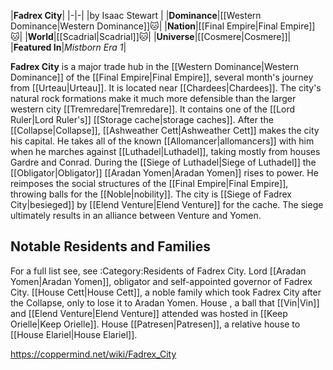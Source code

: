 |**Fadrex City**|
|-|-|
|by  Isaac Stewart |
|**Dominance**|[[Western Dominance\|Western Dominance]]🐱︎|
|**Nation**|[[Final Empire\|Final Empire]]🐱︎|
|**World**|[[Scadrial\|Scadrial]]🐱︎|
|**Universe**|[[Cosmere\|Cosmere]]|
|**Featured In**|*Mistborn Era 1*|

**Fadrex City** is a major trade hub in the [[Western Dominance\|Western Dominance]] of the [[Final Empire\|Final Empire]], several month's journey from [[Urteau\|Urteau]]. It is located near [[Chardees\|Chardees]].
The city's natural rock formations make it much more defensible than the larger western city [[Tremredare\|Tremredare]]. It contains one of the [[Lord Ruler\|Lord Ruler's]] [[Storage cache\|storage caches]].
After the [[Collapse\|Collapse]], [[Ashweather Cett\|Ashweather Cett]] makes the city his capital. He takes all of the known [[Allomancer\|allomancers]] with him when he marches against [[Luthadel\|Luthadel]], taking mostly from houses Gardre and Conrad. During the [[Siege of Luthadel\|Siege of Luthadel]] the [[Obligator\|Obligator]] [[Aradan Yomen\|Aradan Yomen]] rises to power. He reimposes the social structures of the [[Final Empire\|Final Empire]], throwing balls for the [[Noble\|nobility]].
The city is [[Siege of Fadrex City\|besieged]] by [[Elend Venture\|Elend Venture]] for the cache. The siege ultimately results in an alliance between Venture and Yomen.

## Notable Residents and Families
For a full list see, see :Category:Residents of Fadrex City.
Lord [[Aradan Yomen\|Aradan Yomen]], obligator and self-appointed governor of Fadrex City.
[[House Cett\|House Cett]], a noble family which took Fadrex City after the Collapse, only to lose it to Aradan Yomen.
House , a ball that [[Vin\|Vin]] and [[Elend Venture\|Elend Venture]] attended was hosted in [[Keep Orielle\|Keep Orielle]].
House [[Patresen\|Patresen]], a relative house to [[House Elariel\|House Elariel]].


https://coppermind.net/wiki/Fadrex_City